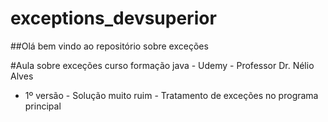 # exceptions_devsuperior

##Olá bem vindo ao repositório sobre exceções

#Aula sobre exceções curso formação java - Udemy - Professor Dr. Nélio Alves

- 1º versão - Solução muito ruim - Tratamento de exceções no programa principal
